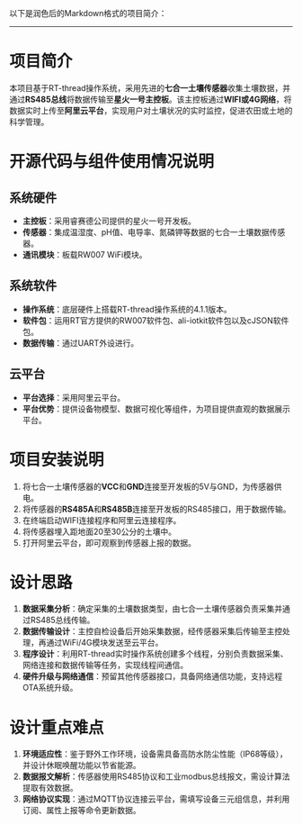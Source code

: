 以下是润色后的Markdown格式的项目简介：

---

# 项目简介

本项目基于RT-thread操作系统，采用先进的**七合一土壤传感器**收集土壤数据，并通过**RS485总线**将数据传输至**星火一号主控板**。该主控板通过**WIFI或4G网络**，将数据实时上传至**阿里云平台**，实现用户对土壤状况的实时监控，促进农田或土地的科学管理。

# 开源代码与组件使用情况说明

## 系统硬件
- **主控板**：采用睿赛德公司提供的星火一号开发板。
- **传感器**：集成温湿度、pH值、电导率、氮磷钾等数据的七合一土壤数据传感器。
- **通讯模块**：板载RW007 WiFi模块。

## 系统软件
- **操作系统**：底层硬件上搭载RT-thread操作系统的4.1.1版本。
- **软件包**：运用RT官方提供的RW007软件包、ali-iotkit软件包以及cJSON软件包。
- **数据传输**：通过UART外设进行。

## 云平台
- **平台选择**：采用阿里云平台。
- **平台优势**：提供设备物模型、数据可视化等组件，为项目提供直观的数据展示平台。

# 项目安装说明

1. 将七合一土壤传感器的**VCC**和**GND**连接至开发板的5V与GND，为传感器供电。
2. 将传感器的**RS485A**和**RS485B**连接至开发板的RS485接口，用于数据传输。
3. 在终端启动WIFI连接程序和阿里云连接程序。
4. 将传感器埋入距地面20至30公分的土壤中。
5. 打开阿里云平台，即可观察到传感器上报的数据。

# 设计思路

1. **数据采集分析**：确定采集的土壤数据类型，由七合一土壤传感器负责采集并通过RS485总线传输。
2. **数据传输设计**：主控自检设备后开始采集数据，经传感器采集后传输至主控处理，再通过WiFi/4G模块发送至云平台。
3. **程序设计**：利用RT-thread实时操作系统创建多个线程，分别负责数据采集、网络连接和数据传输等任务，实现线程间通信。
4. **硬件升级与网络通信**：预留其他传感器接口，具备网络通信功能，支持远程OTA系统升级。

# 设计重点难点

1. **环境适应性**：鉴于野外工作环境，设备需具备高防水防尘性能（IP68等级），并设计休眠唤醒功能以节省能源。
2. **数据报文解析**：传感器使用RS485协议和工业modbus总线报文，需设计算法提取有效数据。
3. **网络协议实现**：通过MQTT协议连接云平台，需填写设备三元组信息，并利用订阅、属性上报等命令更新数据。

